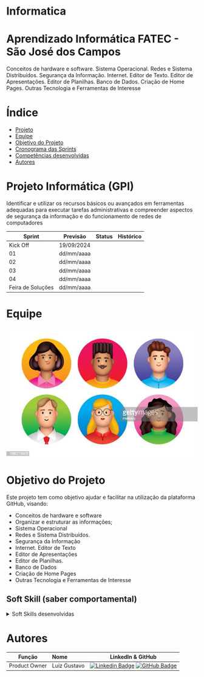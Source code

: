 # Informatica

# Aprendizado Informática FATEC - São José dos Campos 


Conceitos de hardware e software. Sistema Operacional. Redes e Sistema Distribuídos. Segurança da Informação. Internet. Editor de Texto. Editor de Apresentações. Editor de Planilhas. Banco de Dados. Criação de Home Pages. Outras Tecnologia e Ferramentas de Interesse
 


# Índice

* [Projeto](#projeto-template)
* [Equipe](#equipe)
* [Objetivo do Projeto](#objetivo-do-projeto)
* [Cronograma das Sprints](#Cronograma-das-Sprints)
* [Competências desenvolvidas](#competências-desenvolvidas)
* [Autores](#autores)
# Projeto Informática (GPI)
Identificar e utilizar os recursos básicos ou avançados em ferramentas adequadas para executar tarefas administrativas e compreender aspectos de segurança da informação e do funcionamento de redes de computadores

Sprint | Previsão | Status| Histórico|
|------|--------|------|--------|
|Kick Off | 19/09/2024 | 
|01 | dd/mm/aaaa | 
|02|  dd/mm/aaaa| 
|03| dd/mm/aaaa |
|04| dd/mm/aaaa |
|Feira de Soluções|dd/mm/aaaa 



# Equipe
![Equipe](https://github.com/AndreLuizRibeiro/Template/blob/main/.img/gettyimages-1380215929-612x612.jpg?raw=true)

# Objetivo do Projeto
Este projeto tem como objetivo ajudar e facilitar na utilização da plataforma GitHub, visando:

* Conceitos de hardware e software
* Organizar e estruturar as informações;
* Sistema Operacional
* Redes e Sistema Distribuídos. 
* Segurança da Informação
* Internet. Editor de Texto
*  Editor de Apresentações
* Editor de Planilhas.
* Banco de Dados
* Criação de Home Pages
* Outras Tecnologia e Ferramentas de Interesse


## Soft Skill (saber comportamental)
<details>
<summary>Soft Skills desenvolvidas</summary>

| Habilidades | Classificação |
| ---------------------- | ------------- |
| Colaboração | ★ ★ ★ ★ ★ ☆ ☆ ☆ ☆ ☆ |
| Proatividade| ★ ★ ★ ★ ★ ★ ☆ ☆ ☆ ☆ |
| Pensamento Crítico | ★ ★ ★ ★ ★ ★ ★ ☆ ☆ ☆ |
| Gerenciamento de Tempo | ★ ★ ★ ★ ★ ★ ★ ☆ ☆ ☆ |
| Adaptabilidade | ★ ★ ★ ★ ★ ★ ★ ☆ ☆ ☆ |
| Resiliência | ★ ★ ★ ★ ★ ★ ★ ☆ ☆ ☆ |

</details>

# Autores
|    Função     | Nome                                  |                                                                                                                                                      LinkedIn & GitHub                                                                                                                                                      |
| :-----------: | :------------------------------------ | :-------------------------------------------------------------------------------------------------------------------------------------------------------------------------------------------------------------------------------------------------------------------------------------------------------------------------: |
| Product Owner |  Luiz Gustavo     |     [![Linkedin Badge](https://img.shields.io/badge/Linkedin-blue?style=flat-square&logo=Linkedin&logoColor=white)](https://www.linkedin.com/in/joaomarcosoliveiraa) [![GitHub Badge](https://img.shields.io/badge/GitHub-111217?style=flat-square&logo=github&logoColor=white)](https://github.com/JoaoM-py)              |



